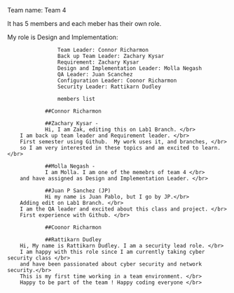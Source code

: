 Team name: Team 4

It has 5 members and each meber has their own role.

My role is Design and Implementation: 


                    Team Leader: Connor Richarmon
                    Back up Team Leader: Zachary Kysar
                    Requirement: Zachary Kysar
                    Design and Implementation Leader: Molla Negash
                    QA Leader: Juan Scanchez
                    Configuration Leader: Coonor Richarmon
                    Security Leader: Rattikarn Dudley
                    
                    members list
                    
                ##Connor Richarmon
                
                ##Zachary Kysar - 
                Hi, I am Zak, editing this on Lab1 Branch. </br> 
		I am back up team leader and Requirement leader. </br> 
		First semester using Github.  My work uses it, and branches, </br> 
		so I am very interested in these topics and am excited to learn.  </br>
               
                ##Molla Negash - 
                I am Molla. I am one of the memebrs of team 4 </br> 
		and have assigned as Design and Implementation Leader. </br>
                
                ##Juan P Sanchez (JP)
                Hi my name is Juan Pablo, but I go by JP.</br> 
		Adding edit on Lab1 Branch. </br>
		I am the QA leader and excited about this class and project. </br> 
		First experience with Github. </br>   
                
                ##Coonor Richarmon
                
                ##Rattikarn Dudley
		Hi, My name is Rattikarn Dudley. I am a security lead role. </br>
		I am happy with this role since I am currently taking cyber security class </br>
		and have been passionated about cyber security and network security.</br>
		This is my first time working in a team environment. </br> 
		Happy to be part of the team ! Happy coding everyone </br>  





